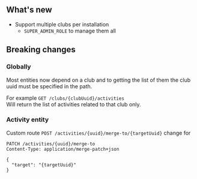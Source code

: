 ## What's new
- Support multiple clubs per installation
  - `SUPER_ADMIN_ROLE` to manage them all

## Breaking changes
### Globally
Most entities now depend on a club and to getting the list of them the club uuid must be specified in the path.

For example `GET /clubs/{clubUuid}/activities`  
Will return the list of activities related to that club only.

### Activity entity
Custom route `POST /activities/{uuid}/merge-to/{targetUuid}` change for

```http
PATCH /activities/{uuid}/merge-to
Content-Type: application/merge-patch+json

{
  "target": "{targetUuid}"
}
```
